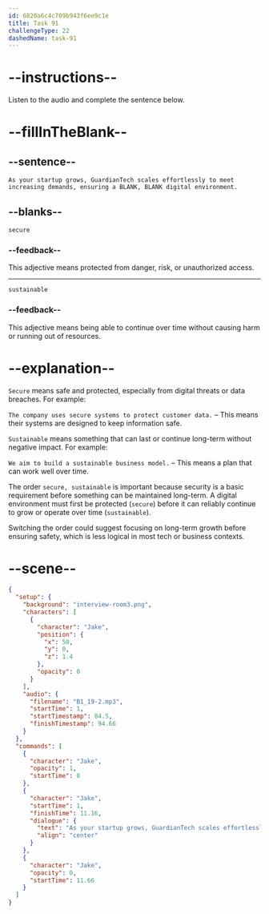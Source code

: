```yaml
---
id: 6820a6c4c709b943f6ee9c1e
title: Task 91
challengeType: 22
dashedName: task-91
---
```


<!-- (Audio) Jake: As your startup grows, GuardianTech scales effortlessly to meet increasing demands, ensuring a secure, sustainable digital environment. -->

# --instructions--

Listen to the audio and complete the sentence below.

# --fillInTheBlank--

## --sentence--

`As your startup grows, GuardianTech scales effortlessly to meet increasing demands, ensuring a BLANK, BLANK digital environment.`

## --blanks--

`secure`

### --feedback--

This adjective means protected from danger, risk, or unauthorized access.

---

`sustainable`

### --feedback--

This adjective means being able to continue over time without causing harm or running out of resources.

# --explanation--

`Secure` means safe and protected, especially from digital threats or data breaches. For example:

`The company uses secure systems to protect customer data.` – This means their systems are designed to keep information safe.

`Sustainable` means something that can last or continue long-term without negative impact. For example:

`We aim to build a sustainable business model.` – This means a plan that can work well over time.

The order `secure, sustainable` is important because security is a basic requirement before something can be maintained long-term. A digital environment must first be protected (`secure`) before it can reliably continue to grow or operate over time (`sustainable`).

Switching the order could suggest focusing on long-term growth before ensuring safety, which is less logical in most tech or business contexts.

# --scene--

```json
{
  "setup": {
    "background": "interview-room3.png",
    "characters": [
      {
        "character": "Jake",
        "position": {
          "x": 50,
          "y": 0,
          "z": 1.4
        },
        "opacity": 0
      }
    ],
    "audio": {
      "filename": "B1_19-2.mp3",
      "startTime": 1,
      "startTimestamp": 84.5,
      "finishTimestamp": 94.66
    }
  },
  "commands": [
    {
      "character": "Jake",
      "opacity": 1,
      "startTime": 0
    },
    {
      "character": "Jake",
      "startTime": 1,
      "finishTime": 11.16,
      "dialogue": {
        "text": "As your startup grows, GuardianTech scales effortlessly to meet increasing demands ensuring a secure, sustainable digital environment.",
        "align": "center"
      }
    },
    {
      "character": "Jake",
      "opacity": 0,
      "startTime": 11.66
    }
  ]
}
```
